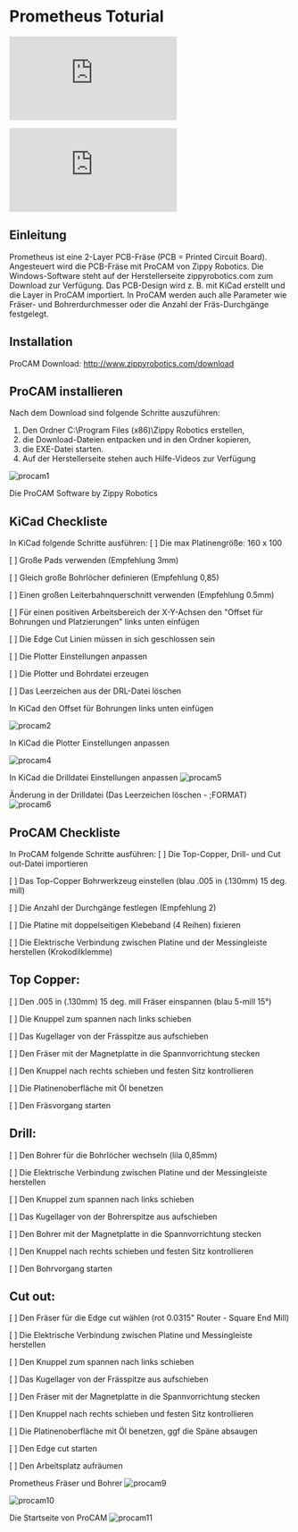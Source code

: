# Prometheus Toturial

![Einleitung](https://github.com/frankyhub/Prometheus-Toturial/blob/main/README.md#einleitung)

![Installation](https://github.com/frankyhub/Prometheus-Toturial/blob/main/README.md#installation)

## Einleitung
Prometheus ist eine 2-Layer PCB-Fräse (PCB = Printed Circuit Board). Angesteuert wird die PCB-Fräse mit ProCAM von Zippy Robotics. Die Windows-Software steht auf der Herstellerseite zippyrobotics.com zum Download zur Verfügung. Das PCB-Design wird z. B. mit KiCad erstellt und die Layer in ProCAM importiert. In ProCAM werden auch alle Parameter wie Fräser- und Bohrerdurchmesser oder die Anzahl der Fräs-Durchgänge festgelegt.


## Installation
ProCAM Download: http://www.zippyrobotics.com/download


## ProCAM installieren
Nach dem Download sind folgende Schritte auszuführen:
1. Den Ordner C:\Program Files (x86)\Zippy Robotics erstellen,
2. die Download-Dateien entpacken und in den Ordner kopieren,
3. die EXE-Datei starten.
4. Auf der Herstellerseite stehen auch Hilfe-Videos zur Verfügung


![procam1](https://github.com/frankyhub/Prometheus-Toturial/blob/main/PrometeusPIC/procam1.png)

Die ProCAM Software by Zippy Robotics


## KiCad Checkliste
In KiCad folgende Schritte ausführen:
[ ] Die max Platinengröße: 160 x 100

[ ] Große Pads verwenden (Empfehlung 3mm)

[ ] Gleich große Bohrlöcher definieren (Empfehlung 0,85)

[ ] Einen großen Leiterbahnquerschnitt verwenden (Empfehlung 0.5mm)

[ ] Für einen positiven Arbeitsbereich der X-Y-Achsen den "Offset für Bohrungen und Platzierungen" links unten einfügen

[ ] Die Edge Cut Linien müssen in sich geschlossen sein

[ ] Die Plotter Einstellungen anpassen

[ ] Die Plotter und Bohrdatei erzeugen

[ ] Das Leerzeichen aus der DRL-Datei löschen



In KiCad den Offset für Bohrungen links unten einfügen

![procam2](https://github.com/frankyhub/Prometheus-Toturial/blob/main/PrometeusPIC/procam2.png)

In KiCad die Plotter Einstellungen anpassen

![procam4](https://github.com/frankyhub/Prometheus-Toturial/blob/main/PrometeusPIC/procam4.png)

In KiCad die Drilldatei Einstellungen anpassen
![procam5](https://github.com/frankyhub/Prometheus-Toturial/blob/main/PrometeusPIC/procam5.png)

Änderung in der Drilldatei (Das Leerzeichen löschen - ;FORMAT)
![procam6](https://github.com/frankyhub/Prometheus-Toturial/blob/main/PrometeusPIC/procam6.png)


## ProCAM Checkliste

In ProCAM folgende Schritte ausführen:
[ ] Die Top-Copper, Drill- und Cut out-Datei importieren

[ ] Das Top-Copper Bohrwerkzeug einstellen (blau .005 in (.130mm) 15 deg. mill)

[ ]  Die Anzahl der Durchgänge festlegen (Empfehlung 2)

[ ]  Die Platine mit doppelseitigen Klebeband (4 Reihen) fixieren

[ ]  Die Elektrische Verbindung zwischen Platine und der Messingleiste herstellen (Krokodilklemme)


## Top Copper:
[ ]  Den .005 in (.130mm) 15 deg. mill Fräser einspannen (blau 5-mill 15°)

[ ]  Die Knuppel zum spannen nach links schieben

[ ]  Das Kugellager von der Frässpitze aus aufschieben

[ ]  Den Fräser mit der Magnetplatte in die Spannvorrichtung stecken

[ ]  Den Knuppel nach rechts schieben und festen Sitz kontrollieren

[ ]  Die Platinenoberfläche mit Öl benetzen

[ ]  Den Fräsvorgang starten


## Drill:
[ ]  Den Bohrer für die Bohrlöcher wechseln (lila 0,85mm)

[ ]  Die Elektrische Verbindung zwischen Platine und der Messingleiste herstellen

[ ]  Den Knuppel zum spannen nach links schieben

[ ]  Das Kugellager von der Bohrerspitze aus aufschieben

[ ]  Den Bohrer mit der Magnetplatte in die Spannvorrichtung stecken

[ ]  Den Knuppel nach rechts schieben und festen Sitz kontrollieren

[ ]  Den Bohrvorgang starten


## Cut out:
[ ]  Den Fräser für die Edge cut wählen (rot 0.0315" Router - Square End Mill)

[ ]  Die Elektrische Verbindung zwischen Platine und Messingleiste herstellen

[ ]  Den Knuppel zum spannen nach links schieben

[ ]  Das Kugellager von der Frässpitze aus aufschieben

[ ]  Den Fräser mit der Magnetplatte in die Spannvorrichtung stecken

[ ]  Den Knuppel nach rechts schieben und festen Sitz kontrollieren

[ ]  Die Platinenoberfläche mit Öl benetzen, ggf die Späne absaugen

[ ]  Den Edge cut starten

[ ]  Den Arbeitsplatz aufräumen



Prometheus Fräser und Bohrer
![procam9](https://github.com/frankyhub/Prometheus-Toturial/blob/main/PrometeusPIC/procam9.png)

![procam10](https://github.com/frankyhub/Prometheus-Toturial/blob/main/PrometeusPIC/procam10.png)

Die Startseite von ProCAM
![procam11](https://github.com/frankyhub/Prometheus-Toturial/blob/main/PrometeusPIC/procam11.png)

